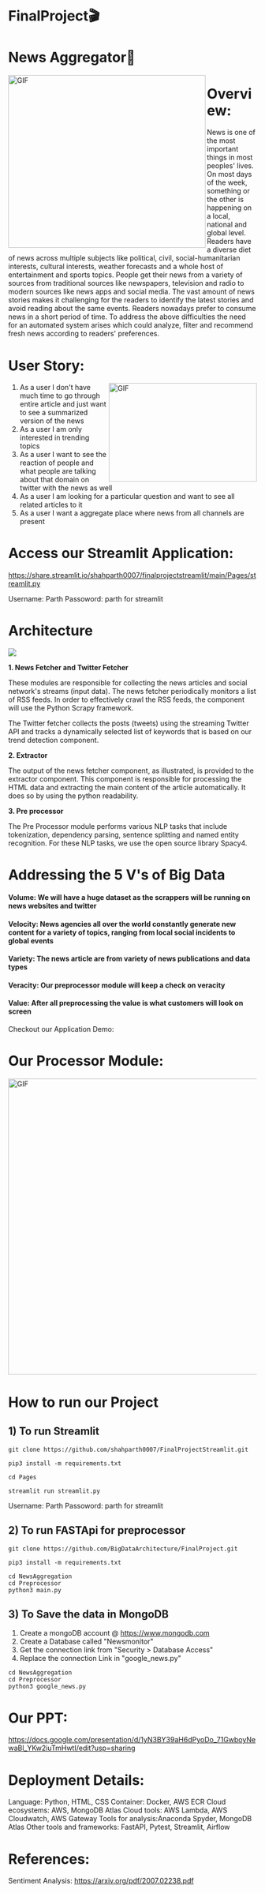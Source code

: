 # FinalProject🎬
# News Aggregator📰 
<img align="left" alt="GIF" src="https://github.com/BigDataArchitecture/FinalProject/blob/main/Images/news_page.gif" width="400" height="350" />

# Overview:
News is one of the most important things in most peoples' lives. On most days of the week, something or the other is happening on a local, national and global level. Readers have a diverse diet of news across multiple subjects like political, civil, social-humanitarian interests, cultural interests, weather forecasts and a whole host of entertainment and sports topics. People get their news from a variety of sources from traditional sources like newspapers, television and radio to modern sources like news apps and social media. The vast amount of news stories makes it challenging for the readers to identify the latest stories and avoid reading about the same events. Readers nowadays prefer to consume news in a short period of time. To address the above difficulties the need for an automated system arises which could analyze, filter and recommend fresh news according to readers' preferences.

# User Story:
<img align="right" alt="GIF" src="https://github.com/BigDataArchitecture/FinalProject/blob/main/Images/user_story.jpeg" width="300" height="200" />

1. As a user I don't have much time to go through entire article and just want to see a summarized version of the news
2. As a user I am only interested in trending topics
3. As a user I want to see the reaction of people and what people are talking about that domain on twitter with the news as well
4. As a user I am looking for a particular question and want to see all related articles to it
5. As a user I want a aggregate place where news from all channels are present

# Access our Streamlit Application:

https://share.streamlit.io/shahparth0007/finalprojectstreamlit/main/Pages/streamlit.py

Username: Parth Passoword: parth for streamlit

# Architecture
<img src= https://github.com/BigDataArchitecture/FinalProject/blob/main/Images/architecture_final.png />

**1. News Fetcher and Twitter Fetcher**

These modules are responsible for collecting the news articles and social network's streams (input data). The news fetcher periodically monitors a list of RSS feeds. In order to effectively crawl the RSS feeds, the component will use the Python Scrapy framework.

The Twitter fetcher collects the posts (tweets) using the streaming Twitter API and tracks a dynamically selected list of keywords that is based on our trend detection component.

**2. Extractor**

The output of the news fetcher component, as illustrated, is provided to the extractor component. This component is responsible for processing the HTML data and extracting the main content of the article automatically. It does so by using the python readability.

**3. Pre processor**

The Pre Processor module performs various NLP tasks that include tokenization, dependency parsing, sentence splitting and named entity recognition. For these NLP tasks, we use the open source library Spacy4.


 # Addressing the 5 V's of Big Data
#### Volume: We will have a huge dataset as the scrappers will be running on news websites and twitter

#### Velocity: News agencies all over the world constantly generate new content for a variety of topics, ranging from local social incidents to global events

#### Variety: The news article are from variety of news publications and data types

#### Veracity: Our preprocessor module will keep a check on veracity

#### Value: After all preprocessing the value is what customers will look on screen


Checkout our Application Demo: 


 # Our Processor Module:
 <img alt="GIF" src="Images/Processor_module.jpg" width="1000" height="600" />
 
 
 # How to run our Project
 
 ## 1) To run Streamlit
 
 ```
 git clone https://github.com/shahparth0007/FinalProjectStreamlit.git
 
 pip3 install -m requirements.txt
 
 cd Pages
 
 streamlit run streamlit.py
 ```
 
 Username: Parth Passoword: parth for streamlit 
 ## 2) To run FASTApi for preprocessor
 
 ```
 git clone https://github.com/BigDataArchitecture/FinalProject.git
 
 pip3 install -m requirements.txt
 
 cd NewsAggregation
 cd Preprocessor
 python3 main.py
 
 ```
  ## 3) To Save the data in MongoDB 
  
  1) Create a mongoDB account @ https://www.mongodb.com
  2) Create a Database called "Newsmonitor"
  3) Get the connection link from "Security > Database Access"
  4) Replace the connection Link in "google_news.py"
 ``` 
 cd NewsAggregation
 cd Preprocessor
 python3 google_news.py
 ```
 
# Our PPT:

https://docs.google.com/presentation/d/1yN3BY39aH6dPyoDo_71GwboyNewaBl_YKw2iuTmHwtI/edit?usp=sharing


# Deployment Details:

Language: Python, HTML, CSS
Container: Docker, AWS ECR
Cloud ecosystems: AWS, MongoDB Atlas
Cloud tools: AWS Lambda, AWS Cloudwatch, AWS Gateway
Tools for analysis:Anaconda Spyder, MongoDB Atlas
Other tools and frameworks: FastAPI, Pytest, Streamlit, Airflow
 
 # References:
 Sentiment Analysis: https://arxiv.org/pdf/2007.02238.pdf
 
 
